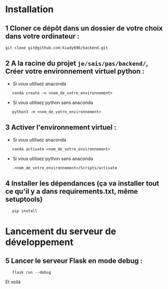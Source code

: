 # Installation
## 1 Cloner ce dépôt dans un dossier de votre choix dans votre ordinateur : 
``` 
git clone git@github.com:kiady696/backend.git
```
## 2 A la racine du projet ``` je/sais/pas/backend/ ```,  Créer votre environnement virtuel python : 
   - Si vous utilisez anaconda
   ```
      conda create -n <nom_de_votre_environnement>
   ```
   - Si vous utilisez python sans anaconda
   ```
      python3 -m <nom_de_votre_environnement>
   ```
## 3 Activer l'environnement virtuel : 
   - Si vous utilisez anaconda
   ```
      conda activate <nom_de_votre_environnement>
   ```
   - Si vous utilisez python sans anaconda
   ```
      .<nom_de_votre_environnement>/Scripts/activate
   ```
## 4 Installer les dépendances (ça va installer tout ce qu'il y a dans requirements.txt, même setuptools) 
```
   pip install 
```

# Lancement du serveur de développement
## 5 Lancer le serveur Flask en mode debug : 
```
   flask run --debug
```

Et voilà 
